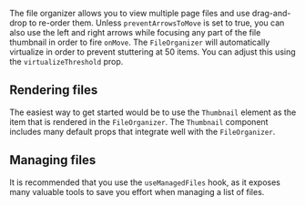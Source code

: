The file organizer allows you to view multiple page files and use drag-and-drop
to re-order them. Unless `preventArrowsToMove` is set to true, you can also use
the left and right arrows while focusing any part of the file thumbnail in order
to fire `onMove`. The `FileOrganizer` will automatically virtualize in order to
prevent stuttering at 50 items. You can adjust this using the
`virtualizeThreshold` prop.

## Rendering files

The easiest way to get started would be to use the `Thumbnail` element as the
item that is rendered in the `FileOrganizer`. The `Thumbnail` component includes
many default props that integrate well with the `FileOrganizer`.

## Managing files

It is recommended that you use the `useManagedFiles` hook, as it exposes many
valuable tools to save you effort when managing a list of files.
